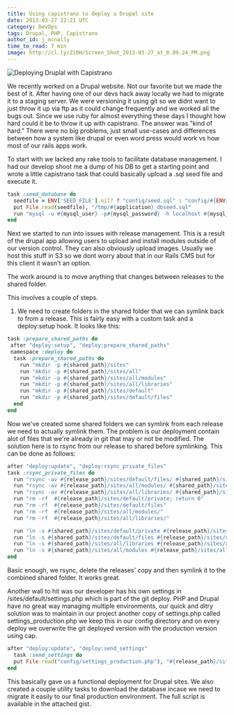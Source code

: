 ```yaml
---
title: Using capistrano to deploy a Drupal site
date: 2013-03-27 22:21 UTC
category: DevOps
tags: Drupal, PHP, Capistrano
author_id: j_mcnally
time_to_read: 7 min
image: http://cl.ly/Zi0H/Screen_Shot_2013-03-27_at_8.09.24_PM.png
---
```


![Deploying Druplal with Capistrano](http://cl.ly/Zi0H/Screen_Shot_2013-03-27_at_8.09.24_PM.png)

We recently worked on a Drupal website. Not our favorite but we made the best of it. After having one of our devs hack away locally we had to migrate it to a staging server. We were versioning it using git so we didnt want to just throw it up via ftp as it could change frequently and we worked all the bugs out. Since we use ruby for almost everything these days I thought how hard could it be to throw it up with capistrano. The answer was "kind of hard." There were no big problems, just small use-cases and differences between how a system like drupal or even word press would work vs how most of our rails apps work.

To start with we lacked any rake tools to facilitate database management. I had our develop shoot me a dump of his DB to get a starting point and wrote a little capistrano task that could basically upload a .sql seed file and execute it.

```ruby
task :seed_database do
  seedfile = ENV['SEED_FILE'].nil? ? "config/seed.sql" : "config/#{ENV['SEED_FILE']}"
  put File.read(seedfile), "/tmp/#{application}_dbseed.sql"
  run "mysql -u #{mysql_user} -p#{mysql_password} -h localhost #{mysql_db} < /tmp/#{application}_dbseed.sql"
end
```

Next we started to run into issues with release management. This is a result of the drupal app allowing users to upload and install modules outside of our version control. They can also obviously upload images. Usually we host this stuff in S3 so we dont worry about that in our Rails CMS but for this client it wasn't an option.

The work around is to move anything that changes between releases to the shared folder.

This involves a couple of steps.

1) We need to create folders in the shared folder that we can symlink back to from a release. This is fairly easy with a custom task and a deploy:setup hook. It looks like this:

```ruby
task :prepare_shared_paths do
 after "deploy:setup", "deploy:prepare_shared_paths"
 namespace :deploy do
  task :prepare_shared_paths do
    run "mkdir -p #{shared_path}/sites"
    run "mkdir -p #{shared_path}/sites/all"
    run "mkdir -p #{shared_path}/sites/all/modules"
    run "mkdir -p #{shared_path}/sites/all/libraries"
    run "mkdir -p #{shared_path}/sites/default"
    run "mkdir -p #{shared_path}/sites/default/files"
  end
end
```

Now we've created some shared folders we can symlink from each release we need to actually symlink them. The problem is our deployment contain alot of files that we're already in git that may or not be modified. The solution here is to rsync from our release to shared before symlinking. This can be done as follows:

```ruby
after "deploy:update", "deploy:rsync_private_files"  
task :rsync_private_files do
  run "rsync -av #{release_path}/sites/default/files/ #{shared_path}/sites/default/files/"
  run "rsync -av #{release_path}/sites/all/modules/ #{shared_path}/sites/all/modules/"
  run "rsync -av #{release_path}/sites/all/libraries/ #{shared_path}/sites/all/libraries/"
  run "rm -rf  #{release_path}/sites/default/private; return 0"
  run "rm -rf  #{release_path}/sites/default/files"
  run "rm -rf  #{release_path}/sites/all/modules/"
  run "rm -rf  #{release_path}/sites/all/libraries/"

  run "ln -s #{shared_path}/sites/default/private #{release_path}/sites/default/private"
  run "ln -s #{shared_path}/sites/default/files #{release_path}/sites/default/files"
  run "ln -s #{shared_path}/sites/all/libraries #{release_path}/sites/all/libraries"
  run "ln -s #{shared_path}/sites/all/modules #{release_path}/sites/all/modules"
end
```

Basic enough, we rsync, delete the releases' copy and then symlink it to the combined shared folder. It works great.

Another wall to hit was our developer has his own settings in /sites/default/settings.php which is part of the git deploy. PHP and Drupal have no great way managing multiple environments, our quick and ditry solution was to maintain in our project another copy of settings.php called settings_production.php we keep this in our config directory and on every deploy we overwrite the git deployed version with the production version using cap.

```ruby
after "deploy:update", "deploy:send_settings"
  task :send_settings do
  put File.read("config/settings_production.php"), "#{release_path}/sites/default/settings.php"
end
```

This basically gave us a functional deployment for Drupal sites. We also created a couple utility tasks to download the database incase we need to migrate it easily to our final production environment. The full script is available in the attached gist.